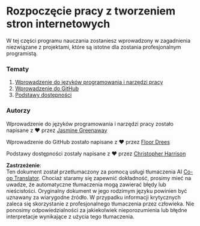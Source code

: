 <!--
CO_OP_TRANSLATOR_METADATA:
{
  "original_hash": "04683f4cfa46004179b0404b89a3065c",
  "translation_date": "2025-08-24T12:46:35+00:00",
  "source_file": "1-getting-started-lessons/README.md",
  "language_code": "pl"
}
-->
# Rozpoczęcie pracy z tworzeniem stron internetowych

W tej części programu nauczania zostaniesz wprowadzony w zagadnienia niezwiązane z projektami, które są istotne dla zostania profesjonalnym programistą.

### Tematy

1. [Wprowadzenie do języków programowania i narzędzi pracy](1-intro-to-programming-languages/README.md)
2. [Wprowadzenie do GitHub](2-github-basics/README.md)
3. [Podstawy dostępności](3-accessibility/README.md)

### Autorzy

Wprowadzenie do języków programowania i narzędzi pracy zostało napisane z ♥️ przez [Jasmine Greenaway](https://twitter.com/paladique)

Wprowadzenie do GitHub zostało napisane z ♥️ przez [Floor Drees](https://twitter.com/floordrees)

Podstawy dostępności zostały napisane z ♥️ przez [Christopher Harrison](https://twitter.com/geektrainer)

**Zastrzeżenie**:  
Ten dokument został przetłumaczony za pomocą usługi tłumaczenia AI [Co-op Translator](https://github.com/Azure/co-op-translator). Chociaż staramy się zapewnić dokładność, prosimy mieć na uwadze, że automatyczne tłumaczenia mogą zawierać błędy lub nieścisłości. Oryginalny dokument w jego rodzimym języku powinien być uznawany za wiarygodne źródło. W przypadku informacji krytycznych zaleca się skorzystanie z profesjonalnego tłumaczenia przez człowieka. Nie ponosimy odpowiedzialności za jakiekolwiek nieporozumienia lub błędne interpretacje wynikające z użycia tego tłumaczenia.